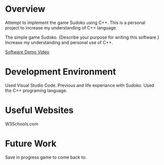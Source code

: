 # Overview
Attempt to implement the game Sudoko using C++. This is a personal project to increase my understanding of C++ language. 

The simple game Sudoko.
{Describe your purpose for writing this software.}
Increase my understanding and personal use of C++.

[Software Demo Video](https://youtu.be/YHAFiX7qh10)

# Development Environment
Used Visual Studio Code. Previous and life experiance with Sudoko.
Used the C++ programing language. 

# Useful Websites
W3Schools.com

# Future Work
Save in progress game to come back to.
